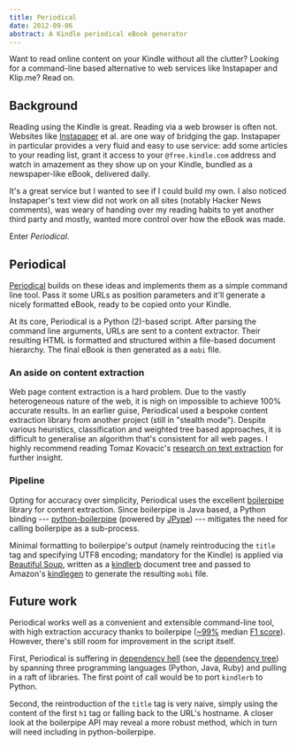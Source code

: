 ```yaml
---
title: Periodical
date: 2012-09-06
abstract: A Kindle periodical eBook generator
---
```


Want to read online content on your Kindle without all the clutter? Looking for
a command-line based alternative to web services like Instapaper and Klip.me?
Read on.

## Background

Reading using the Kindle is great. Reading via a web browser is often not.
Websites like [Instapaper][] et al. are one way of bridging the gap. Instapaper
in particular provides a very fluid and easy to use service: add some articles
to your reading list, grant it access to your `@free.kindle.com` address and
watch in amazement as they show up on your Kindle, bundled as a newspaper-like
eBook, delivered daily.

It's a great service but I wanted to see if I could build my own. I also noticed
Instapaper's text view did not work on all sites (notably Hacker News comments),
was weary of handing over my reading habits to yet another third party and
mostly, wanted more control over how the eBook was made.

Enter *Periodical*.

## Periodical

[Periodical][] builds on these ideas and implements them as a simple command
line tool. Pass it some URLs as position parameters and it'll generate a nicely
formatted eBook, ready to be copied onto your Kindle.

At its core, Periodical is a Python (2)-based script. After parsing the command
line arguments, URLs are sent to a content extractor. Their resulting HTML is
formatted and structured within a file-based document hierarchy. The final eBook
is then generated as a `mobi` file.

### An aside on content extraction

Web page content extraction is a hard problem. Due to the vastly heterogeneous
nature of the web, it is nigh on impossible to achieve 100% accurate results. In
an earlier guise, Periodical used a bespoke content extraction library from
another project (still in "stealth mode"). Despite various heuristics,
classification and weighted tree based approaches, it is difficult to generalise
an algorithm that's consistent for all web pages. I highly recommend reading
Tomaz Kovacic's [research on text extraction][tomaz] for further insight.

### Pipeline

Opting for accuracy over simplicity, Periodical uses the excellent
[boilerpipe][] library for content extraction. Since boilerpipe is Java based, a
Python binding --- [python-boilerpipe][] (powered by [JPype][]) --- mitigates
the need for calling boilerpipe as a sub-process.

Minimal formatting to boilerpipe's output (namely reintroducing the `title` tag
and specifying UTF8 encoding; mandatory for the Kindle) is applied via
[Beautiful Soup][bs], written as a [kindlerb][] document tree and passed to
Amazon's [kindlegen][] to generate the resulting `mobi` file.

## Future work

Periodical works well as a convenient and extensible command-line tool, with
high extraction accuracy thanks to boilerpipe ([~99%][boilerchanges] median [F1
score][f1]). However, there's still room for improvement in the script itself.

First, Periodical is suffering in [dependency hell][dephell] (see the
[dependency tree][deptree]) by spanning three programming languages (Python,
Java, Ruby) and pulling in a raft of libraries. The first point of call would be
to port `kindlerb` to Python.

Second, the reintroduction of the `title` tag is very naive, simply using the
content of the first `h1` tag or falling back to the URL's hostname. A closer
look at the boilerpipe API may reveal a more robust method, which in turn will
need including in python-boilerpipe.

  [bs]: http://www.crummy.com/software/BeautifulSoup/
  [f1]: https://en.wikipedia.org/wiki/F1_score
  [tomaz]: http://tomazkovacic.com/blog/category/text-extraction/
  [jpype]: http://jpype.sourceforge.net/
  [dephell]: https://en.m.wikipedia.org/wiki/Dependency_hell
  [deptree]: /assets/img/periodical-dependency-tree.png
  [kindlerb]: https://github.com/danchoi/kindlerb
  [kindlegen]: https://www.amazon.com/gp/feature.html?docId=1000234621
  [periodical]: https://github.com/tlvince/periodical
  [instapaper]: http://www.instapaper.com/
  [boilerpipe]: https://code.google.com/p/boilerpipe/
  [boilerchanges]: https://code.google.com/p/boilerpipe/source/list
  [python-boilerpipe]: https://github.com/misja/python-boilerpipe
